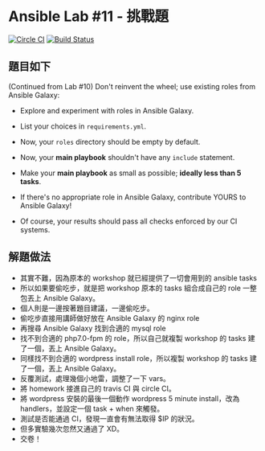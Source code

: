 Ansible Lab #11 - 挑戰題
===

[![Circle CI](https://circleci.com/gh/theqwan-chengwei/ansible-workshop.svg?style=shield)](https://circleci.com/gh/theqwan-chengwei/ansible-workshop) [![Build Status](https://travis-ci.org/theqwan-chengwei/ansible-workshop.svg?branch=master)](https://travis-ci.org/theqwan-chengwei/ansible-workshop)


## 題目如下

(Continued from Lab #10) Don't reinvent the wheel; use existing roles from Ansible Galaxy:

- Explore and experiment with roles in Ansible Galaxy.

- List your choices in `requirements.yml`.

- Now, your `roles` directory should be empty by default.

- Now, your **main playbook** shouldn't have any `include` statement.

- Make your **main playbook** as small as possible; **ideally less than 5 tasks**.

- If there's no appropriate role in Ansible Galaxy, contribute YOURS to Ansible Galaxy!

- Of course, your results should pass all checks enforced by our CI systems.


## 解題做法

- 其實不難，因為原本的 workshop 就已經提供了一切會用到的 ansible tasks
- 所以如果要偷吃步，就是把 workshop 原本的 tasks 組合成自己的 role 一整包丟上 Ansible Galaxy。
- 個人則是一邊按著題目建議，一邊偷吃步。
- 偷吃步直接用講師做好放在 Ansible Galaxy 的 nginx role
- 再搜尋 Ansible Galaxy 找到合適的 mysql role
- 找不到合適的 php7.0-fpm 的 role，所以自己就複製 workshop 的 tasks 建了一個，丟上 Ansible Galaxy。
- 同樣找不到合適的 wordpress install role，所以複製 workshop 的 tasks 建了一個，丟上 Ansible Galaxy。
- 反覆測試，處理幾個小地雷，調整了一下 vars。
- 將 homework 接進自己的 travis CI 與 circle CI。
- 將 wordpress 安裝的最後一個動作 wordpress 5 minute install，改為 handlers，並設定一個 task + when 來觸發。
- 測試是否能通過 CI，發現一直會有無法取得 $IP 的狀況。
- 但多實驗幾次忽然又通過了 XD。
- 交卷！